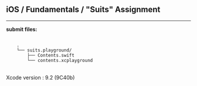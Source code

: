 ## iOS / Fundamentals / "Suits" Assignment

----

**submit files:**<br />

```

    .
    └── suits.playground/
        ├── Contents.swift
        └── contents.xcplayground

```

<br />
Xcode version : 9.2 (9C40b)<br />
<br />
